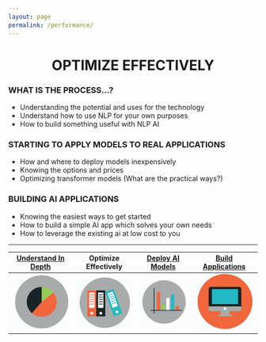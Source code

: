 ```yaml
---
layout: page
permalink: /performance/
---
```

<h1 style="text-align: center;"><strong>OPTIMIZE   EFFECTIVELY</strong></h1>

### **WHAT IS THE PROCESS…?**
* Understanding the potential and uses for the technology
* Understand how to use NLP for your own purposes
* How to build something useful with NLP AI

### **STARTING TO APPLY MODELS TO REAL APPLICATIONS**
* How and where to deploy models inexpensively
* Knowing the options and prices
* Optimizing transformer models (What are the practical ways?)

### **BUILDING AI APPLICATIONS**
* Knowing the easiest ways to get started
* How to build a simple AI app which solves your own needs
* How to leverage the existing ai at low cost to you

<hr style="height:1px;border:none;color:#333;background-color:#333;" />

| <strong>[Understand In Depth](../understand)</strong>|<strong>Optimize Effectively</strong>|<strong>[Deploy AI Models](../deploy)</strong>|<strong>[Build Applications](../appdev)</strong>|
| :-: | :-: | :-: | :-: | 
| ![Google pic1](https://github.com/ActionPace/awslambda-huggingface-optimization-project/raw/master/images/Icon4.png)|![Google pic1](https://github.com/ActionPace/awslambda-huggingface-optimization-project/raw/master/images/Icon3.png)|![Google pic1](https://github.com/ActionPace/awslambda-huggingface-optimization-project/raw/master/images/Icon2.png)|![Google pic1](https://github.com/ActionPace/awslambda-huggingface-optimization-project/raw/master/images/icon1.png)|
